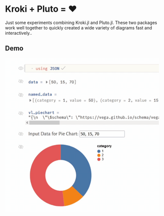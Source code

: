 # Kroki + Pluto = ❤

Just some experiments combining Kroki.jl and Pluto.jl. These two packages work well together to quickly created a wide variety of diagrams fast and interactively..

## Demo

![Demo of Kroki.jl in Pluto.jl](./images/demo.gif)
